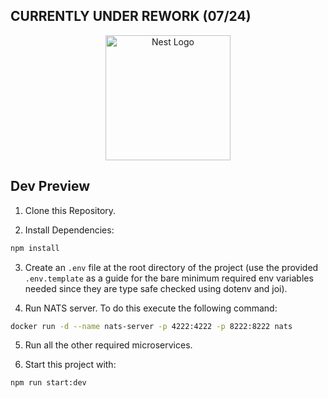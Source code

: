 ## CURRENTLY UNDER REWORK (07/24)

<p align="center">
  <a href="http://nestjs.com/" target="blank"><img src="https://nestjs.com/img/logo-small.svg" width="200" alt="Nest Logo" /></a>
</p>

## Dev Preview

1. Clone this Repository.

2. Install Dependencies:
```bash
npm install
```

3. Create an `.env` file at the root directory of the project (use the provided `.env.template` as a guide for the bare minimum required env variables needed since they are type safe checked using dotenv and joi).

4. Run NATS server. To do this execute the following command: 
```bash
docker run -d --name nats-server -p 4222:4222 -p 8222:8222 nats
```

5. Run all the other required microservices.

6. Start this project with:
```bash
npm run start:dev
```
